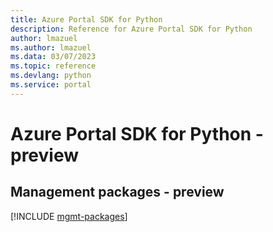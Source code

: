 ```yaml
---
title: Azure Portal SDK for Python
description: Reference for Azure Portal SDK for Python
author: lmazuel
ms.author: lmazuel
ms.data: 03/07/2023
ms.topic: reference
ms.devlang: python
ms.service: portal
---
```

# Azure Portal SDK for Python - preview

## Management packages - preview
[!INCLUDE [mgmt-packages](portal-mgmt-index.md)]